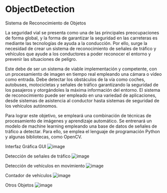 # ObjectDetection
Sistema de Reconocimiento de Objetos 

La seguridad vial se presenta como una de las principales preocupaciones de forma global, y la forma de garantizar la seguridad en las carreteras es mediante las tecnologías de ayuda a la conducción. Por ello, surge la necesidad de crear un sistema de reconocimiento de señales de tráfico y vehículos que ayude a los conductores a poder reconocer el entorno y prevenir las situaciones de peligro.

Este debe de ser un sistema de viable implementación y competente, con un procesamiento de imagen en tiempo real empleando una cámara o vídeo como entrada. Debe detectar los obstáculos de la vía como coches, autobuses, motocicletas y señales de tráfico garantizando la seguridad de los pasajeros y otorgándoles la máxima información del entorno. El sistema de reconocimiento puede ser empleado en una variedad de aplicaciones, desde sistemas de asistencia al conductor hasta sistemas de seguridad de los vehículos autónomos. 

Para lograr este objetivo, se empleará una combinación de técnicas de procesamiento de imágenes y aprendizaje automático. Se entrenará un modelo de machine learning empleando una base de datos de señales de tráfico a detectar. Para ello, se emplea el lenguaje de programación Python y algunas bibliotecas, como OpenCV.  

Interfaz Gráfica GUI
![image](https://user-images.githubusercontent.com/43622417/231251013-ca7ee7de-01a4-4e9e-81f4-a767d7587556.png)

Detección de señales de tráfico
![image](https://user-images.githubusercontent.com/43622417/231250532-02b2c5cf-36b3-427a-8807-6cbad20c3554.png)

Detección de vehículos en movimiento
![image](https://user-images.githubusercontent.com/43622417/231250892-e7cc785d-baa0-43e6-86bb-7189fcd47127.png)

Contador de vehículos
![image](https://user-images.githubusercontent.com/43622417/231250949-a462e850-733c-4f89-8b44-6e4de5d549fc.png)

Otros Objetos
![image](https://user-images.githubusercontent.com/43622417/231251522-b68344f6-f91c-4742-8a55-61fbd1f36302.png)




